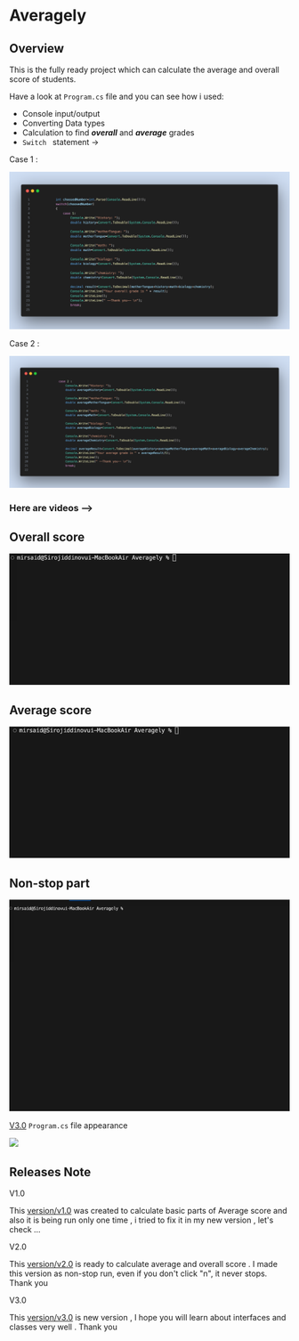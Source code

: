 # Averagely

## Overview 

This is the fully ready project which can calculate the average and overall score of students.

Have a look at `Program.cs` file and you can see how i used:

 * Console input/output
 * Converting Data types
 * Calculation to find ***overall*** and ***average*** grades
 * ` Switch  ` statement ->

 Case 1 :

 ![](./Assets/switch%20case%201)

 Case 2 :

 ![](./Assets/CASE%202)

 ### Here are videos --> 

## Overall score

 ![](./Assets/overall%20grade%20gif.gif)

 ## Average score

![](./Assets/average%20grade%20gif.gif)

## Non-stop part

![](./Assets/Nonnn.gif)

[V3.0](https://github.com/Mirsaid04/Averagely/tree/releases/v3.0) `Program.cs` file appearance 

![](./Assets/average.programcs)

## Releases Note

V1.0

This [version/v1.0](https://github.com/Mirsaid04/Averagely/tree/releases/v1.0) was created to calculate basic parts of Average score and also it is being run only one time , i tried to fix it in my new version , let's check ...

V2.0 

This [version/v2.0](https://github.com/Mirsaid04/Averagely/tree/releases/v2.0) is ready to calculate average and overall score . I made this version as non-stop run, even if you  don't click "n", it never stops. Thank you

V3.0

This [version/v3.0](https://github.com/Mirsaid04/Averagely/tree/releases/v3.0) is new version , I hope you will learn about interfaces and classes very well . Thank you